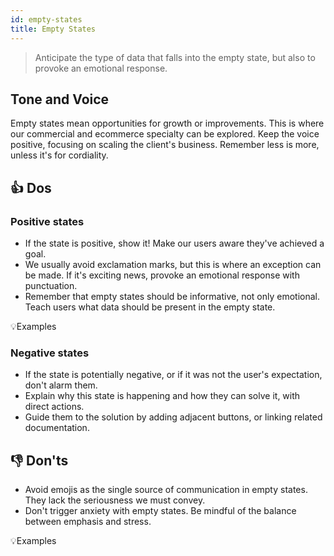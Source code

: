 ```yaml
---
id: empty-states
title: Empty States
---
```


> Anticipate the type of data that falls into the empty state, but also to provoke an emotional response.

## Tone and Voice

Empty states mean opportunities for growth or improvements. This is where our commercial and ecommerce specialty can be explored. Keep the voice positive, focusing on scaling the client's business. Remember less is more, unless it's for cordiality.


## 👍 Dos

### Positive states
- If the state is positive, show it! Make our users aware they've achieved a goal.
- We usually avoid exclamation marks, but this is where an exception can be made. If it's exciting news, provoke an emotional response with punctuation.
- Remember that empty states should be informative, not only emotional. Teach users what data should be present in the empty state. 

💡Examples

### Negative states
- If the state is potentially negative, or if it was not the user's expectation, don't alarm them.   
- Explain why this state is happening and how they can solve it, with direct actions.
- Guide them to the solution by adding adjacent buttons, or linking related documentation.

## 👎 Don'ts

- Avoid emojis as the single source of communication in empty states. They lack the seriousness we must convey. 
- Don't trigger anxiety with empty states. Be mindful of the balance between emphasis and stress.

💡Examples
